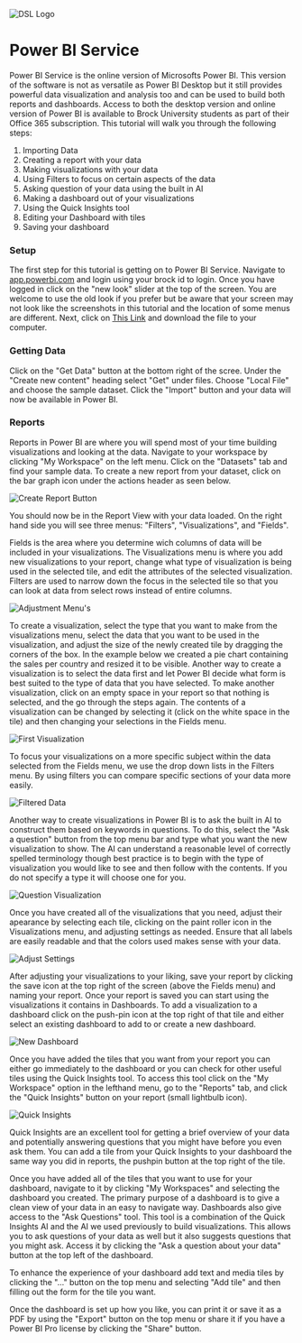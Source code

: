 ![DSL Logo][dsllogo]


# Power BI Service
Power BI Service is the online version of Microsofts Power BI.  This version of the software is not as versatile as Power BI Desktop but it still provides powerful data visualization and analysis too and can be used to build both reports and dashboards.  Access to both the desktop version and online version of Power BI is available to Brock University students as part of their Office 365 subscription.  This tutorial will walk you through the following steps:
1. Importing Data
2. Creating a report with your data
3. Making visualizations with your data
4. Using Filters to focus on certain aspects of the data
5. Asking question of your data using the built in AI
6. Making a dashboard out of your visualizations
7. Using the Quick Insights tool
8. Editing your Dashboard with tiles
9. Saving your dashboard


### Setup
The first step for this tutorial is getting on to Power BI Service.  Navigate to [app.powerbi.com](https://app.powerbi.com/home) and login using your brock id to login.  Once you have logged in click on the "new look" slider at the top of the screen.  You are welcome to use the old look if you prefer but be aware that your screen may not look like the screenshots in this tutorial and the location of some menus are different.   Next, click on [This Link](Sample_Data.xlsx) and download the file to your computer.

### Getting Data
Click on the "Get Data" button at the bottom right of the scree.  Under the "Create new content" heading select "Get" under files.  Choose "Local File" and choose the sample dataset.  Click the "Import" button and your data will now be available in Power BI.

### Reports

Reports in Power BI are where you will spend most of your time building visualizations and looking at the data.  Navigate to your workspace by clicking "My Workspace" on the left menu.  Click on the "Datasets" tab and find your sample data.  To create a new report from your dataset, click on the bar graph icon under the actions header as seen below.

![Create Report Button][scrn1]

You should now be in the Report View with your data loaded.  On the right hand side you will see three menus: "Filters", "Visualizations", and "Fields".

Fields is the area where you determine wich columns of data will be included in your visualizations.  The Visualizations menu is where you add new visualizations to your report, change what type of visualization is being used in the selected tile, and edit the attributes of the selected visualization.  Filters are used to narrow down the focus in the selected tile so that you can look at data from select rows instead of entire columns.

![Adjustment Menu's][scrn2]

To create a visualization, select the type that you want to make from the visualizations menu, select the data that you want to be used in the visualization, and adjust the size of the newly created tile by dragging the corners of the box.  In the example below we created a pie chart containing the sales per country and resized it to be visible.  Another way to create a visualization is to select the data first and let Power BI decide what form is best suited to the type of data that you have selected.  To make another visualization, click on an empty space in your report so that nothing is selected, and the go through the steps again.  The contents of a visualization can be changed by selecting it (click on the white space in the tile) and then changing your selections in the Fields menu.

![First Visualization][scrn3]

To focus your visualizations on a more specific subject within the data selected from the Fields menu, we use the drop down lists in the Filters menu.  By using filters you can compare specific sections of your data more easily.

![Filtered Data][scrn4]

Another way to create visualizations in Power BI is to ask the built in AI to construct them based on keywords in questions.  To do this, select the "Ask a question" button from the top menu bar and type what you want the new visualization to show.  The AI can understand a reasonable level of correctly spelled terminology though best practice is to begin with the type of visualization you would like to see and then follow with the contents.  If you do not specify a type it will choose one for you.

![Question Visualization][scrn5]

Once you have created all of the visualizations that you need, adjust their apearance by selecting each tile, clicking on the paint roller icon in the Visualizations menu, and adjusting settings as needed.  Ensure that all labels are easily readable and that the colors used makes sense with your data.

![Adjust Settings][scrn6]

After adjusting your visualizations to your liking, save your report by clicking the save icon at the top right of the screen (above the Fields menu) and naming your report.  Once your report is saved you can start using the visualizations it contains in Dashboards.  To add a visualization to a dashboard click on the push-pin icon at the top right of that tile and either select an existing dashboard to add to or create a new dashboard.


![New Dashboard][scrn7]


Once you have added the tiles that you want from your report you can either go immediately to the dashboard or you can check for other useful tiles using the Quick Insights tool.  To access this tool click on the "My Workspace" option in the lefthand menu, go to the "Reports" tab, and click the "Quick Insights" button on your report (small lightbulb icon).
 
 ![Quick Insights][scrn8]
 

Quick Insights are an excellent tool for getting a brief overview of your data and potentially answering questions that you might have before you even ask them.  You can add a tile from your Quick Insights to your dashboard the same way you did in reports, the pushpin button at the top right of the tile.

Once you have added all of the tiles that you want to use for your dashboard, navigate to it by clicking "My Workspaces" and selecting the dashboard you created.  The primary purpose of a dashboard is to give a clean view of your data in an easy to navigate way.  Dashboards also give access to the "Ask Questions" tool.  This tool is a combination of the Quick Insights AI and the AI we used previously to build visualizations.  This allows you to ask questions of your data as well but it also suggests questions that you might ask.  Access it by clicking the "Ask a question about your data" button at the top left of the dashboard.

To enhance the experience of your dashboard add text and media tiles by clicking the "..." button on the top menu and selecting "Add tile" and then filling out the form for the tile you want.

Once the dashboard is set up how you like, you can print it or save it as a PDF by using the "Export" button on the top menu or share it if you have a Power BI Pro license by clicking the "Share" button.









<!--- Please use reference style images so that it is easier to update pictures later --->

[dsllogo]: dsl_logo.png
[scrn1]: pbi_img1.png
[scrn2]: pbi_img2.png
[scrn3]: pbi_img3.png
[scrn4]: pbi_img4.png
[scrn5]: pbi_img5.png
[scrn6]: pbi_img6.png
[scrn7]: pbi_img7.png
[scrn8]: pbi_img8.png
[scrn9]: pbi_img9.png
[scrn10]: pbi_img10.png
[scrn11]: pbi_img11.png
[scrn12]: pbi_img12.png
